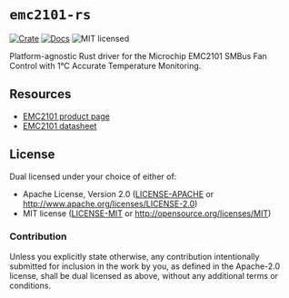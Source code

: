 # `emc2101-rs`

[![Crate][crate-image]][crate-link]
[![Docs][docs-image]][docs-link]
![MIT licensed][license-image]

Platform-agnostic Rust driver for the Microchip EMC2101 SMBus Fan Control with 1°C Accurate Temperature Monitoring.

## Resources

- [EMC2101 product page][product-page]
- [EMC2101 datasheet][datasheet]

## License

Dual licensed under your choice of either of:

 - Apache License, Version 2.0 ([LICENSE-APACHE](LICENSE-APACHE) or
   http://www.apache.org/licenses/LICENSE-2.0)
 - MIT license ([LICENSE-MIT](LICENSE-MIT) or
   http://opensource.org/licenses/MIT)

### Contribution

Unless you explicitly state otherwise, any contribution intentionally submitted
for inclusion in the work by you, as defined in the Apache-2.0 license, shall
be dual licensed as above, without any additional terms or conditions.

[crate-image]: https://img.shields.io/crates/v/emc2101-rs.svg
[crate-link]: https://crates.io/crates/emc2101-rs
[docs-image]: https://docs.rs/emc2101-rs/badge.svg
[docs-link]: https://docs.rs/emc2101-rs/
[license-image]: https://img.shields.io/badge/license-Apache2.0/MIT-blue.svg
[product-page]: https://www.microchip.com/en-us/product/EMC2101
[datasheet]: https://ww1.microchip.com/downloads/aemDocuments/documents/MSLD/ProductDocuments/DataSheets/EMC2101-Data-Sheet-DS20006703.pdf